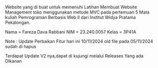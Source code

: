 
Website yang di buat untuk memenuhi Latihan Membuat Website Management toko menggunakan metode MVC pada pertemuan 5 Mata kuliah Pemrograman Berbasis Web II dari Institut Widya Pratama Pekalongan.

Nama = Fareza Dava Rabbani
NIM = 23.240.0057
Kelas = 3P41A


Note : Update Perbaikan Fitur hari ini 10/11/2024 old file pada 05/11/2024 sudah di hapus

Terdapat Update V2 nya,dapat di kujungi melalui Releases Yang ada DIkanan
